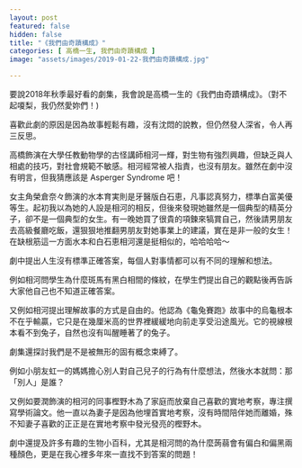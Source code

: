 ```yaml
---
layout: post
featured: false
hidden: false
title: "《我們由奇蹟構成》"
categories: [ 高橋一生, 我們由奇蹟構成 ]
image: "assets/images/2019-01-22-我們由奇蹟構成.jpg"

---
```

要說2018年秋季最好看的劇集，我會說是高橋一生的《我們由奇蹟構成》。（對不起嗄梨，我仍然愛妳們！)

喜歡此劇的原因是因為故事輕鬆有趣，沒有沈悶的說教，但仍然發人深省，令人再三反思。

高橋飾演在大學任教動物學的古怪講師相河一輝，對生物有強烈興趣，但缺乏與人相處的技巧，對社會規範不敏感。相河經常被人指責，也沒有朋友。雖然在劇中沒有明言，但我猜應該是 Asperger Syndrome 吧！

女主角榮倉奈々飾演的水本育実則是牙醫版白石恵，凡事認真努力，標準白富美優等生。起初我以為她的人設是相河的相反，但後來發現她雖然是一個典型的精英分子，卻不是一個典型的女生。有一晚她買了很貴的項鍊來犒賞自己，然後請男朋友去高級餐廳吃飯，還狠狠地推翻男朋友對她事業上的建議，實在是非一般的女生！在缺根筋這一方面水本和白石恵相河還是挺相似的，哈哈哈哈～

劇中提出人生沒有標準正確答案，每個人對事情都可以有不同的理解和想法。

例如相河問學生為什麼斑馬有黑白相間的條紋，在學生們提出自己的觀點後再告訴大家他自己也不知道正確答案。

又例如相河提出理解故事的方式是自由的。他認為《龜兔賽跑》故事中的烏龜根本不在乎輸贏，它只是在幾厘米高的世界裡緩緩地向前走享受沿途風光。它的視線根本看不到兔子，自然也沒有叫醒睡著了的兔子。

劇集還探討我們是不是被無形的固有概念束縛了。

例如小朋友虹一的媽媽擔心別人對自己兒子的行為有什麼想法，然後水本就問：那「別人」是誰？

又例如要潤飾演的相河的同事樫野木為了家庭而放棄自己喜歡的實地考察，專注撰寫學術論文。他一直以為妻子是因為他埋首實地考察，沒有時間陪伴她而離婚，殊不知妻子喜歡的正正是在實地考察中發光發亮的樫野木。

劇中還提及許多有趣的生物小百科，尤其是相河問的為什麼蒟蒻會有偏白和偏黑兩種顏色，更是在我心裡多年來一直找不到答案的問題！

